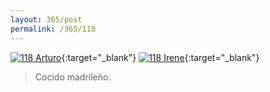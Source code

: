 ```yaml
---
layout: 365/post
permalink: /365/118
---
```


[![118 Arturo](https://c2.staticflickr.com/6/5624/21663547033_ab1afa3200_c.jpg)](https://www.flickr.com/photos/131440297@N08/21663547033/){:target="_blank"}
[![118 Irene](https://c1.staticflickr.com/1/661/22096780068_614613cd70_c.jpg)](https://www.flickr.com/photos/25124902@N04/22096780068/){:target="_blank"}


> Cocido madrileño.

>
